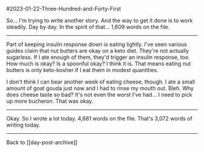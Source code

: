 #2023-01-22-Three-Hundred-and-Forty-First

So...  I'm trying to write another story.  And the way to get it done is to work steadily.  Day by day.  In the spirit of that...  1,609 words on the file.

---
Part of keeping insulin response down is eating lightly.  I've seen various guides claim that nut butters are okay on a keto diet.  They're not actually sugarless.  If I ate enough of them, they'd trigger an insulin response, too.  How much is okay?  Is a spoonful okay?  I think it is.  That means eating nut butters is only keto-kosher if I eat them in modest quantities.

I don't think I can bear another week of eating cheese, though.  I ate a small amount of goat gouda just now and I had to rinse my mouth out.  Bleh.  Why does cheese taste so bad?  It's not even the worst I've had...  I need to pick up more bucheron.  That was okay.

---
Okay.  So I wrote a lot today.  4,681 words on the file.  That's 3,072 words of writing today.

---
Back to [[day-post-archive]]